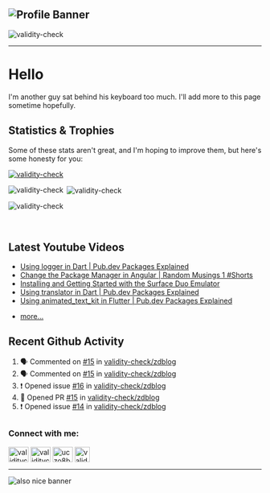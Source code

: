 ## ![Profile Banner](https://user-images.githubusercontent.com/63739210/139320192-452fbb26-667e-4815-9d2e-b554041cd813.jpeg)
<p align="left"> <img src="https://komarev.com/ghpvc/?username=validity-check&label=Profile%20views&color=0e75b6&style=flat" alt="validity-check" /> </p>

---

# Hello

I'm another guy sat behind his keyboard too much. I'll add more to this page sometime hopefully.

## Statistics & Trophies

Some of these stats aren't great, and I'm hoping to improve them, but here's some honesty for you:

<p align="left"> <a href="https://github.com/ryo-ma/github-profile-trophy"><img src="https://github-profile-trophy.vercel.app/?username=validity-check&row=2&column=3&theme=discord" alt="validity-check" /></a> </p>

<p><img align="left" src="https://github-readme-stats.vercel.app/api/top-langs/?username=validity-check&theme=dark&langs_count=20" alt="validity-check" /></p>

<p>&nbsp;<img align="center" src="https://github-readme-stats.vercel.app/api?username=validity-check&count_private=true&show_icons=true&theme=dark&locale=en" alt="validity-check" /></p>

<p><img align="center" src="http://github-readme-streak-stats.herokuapp.com?user=validity-check&theme=dark&date_format=M%20j%5B%2C%20Y%5D" alt="validity-check" /></p>

<br />

## Latest Youtube Videos

<!-- YOUTUBE:START -->
- [Using logger in Dart | Pub.dev Packages Explained](https://www.youtube.com/watch?v=chhUJPfcSbg)
- [Change the Package Manager in Angular | Random Musings 1 #Shorts](https://www.youtube.com/watch?v=URnm_W-QFuE)
- [Installing and Getting Started with the Surface Duo Emulator](https://www.youtube.com/watch?v=GsB0lkOkwLQ)
- [Using translator in Dart | Pub.dev Packages Explained](https://www.youtube.com/watch?v=FoVB7vPOrDg)
- [Using animated_text_kit in Flutter | Pub.dev Packages Explained](https://www.youtube.com/watch?v=dLI_CX4Un4s)
<!-- YOUTUBE:END -->
- [more...](https://www.youtube.com/channel/UCzo8BxPlwBZlqnM5qIj2bZg?sub_confirmation=1)

## Recent Github Activity

<!--START_SECTION:activity-->
1. 🗣 Commented on [#15](https://github.com/validity-check/zdblog/issues/15) in [validity-check/zdblog](https://github.com/validity-check/zdblog)
2. 🗣 Commented on [#15](https://github.com/validity-check/zdblog/issues/15) in [validity-check/zdblog](https://github.com/validity-check/zdblog)
3. ❗️ Opened issue [#16](https://github.com/validity-check/zdblog/issues/16) in [validity-check/zdblog](https://github.com/validity-check/zdblog)
4. 💪 Opened PR [#15](https://github.com/validity-check/zdblog/pull/15) in [validity-check/zdblog](https://github.com/validity-check/zdblog)
5. ❗️ Opened issue [#14](https://github.com/validity-check/zdblog/issues/14) in [validity-check/zdblog](https://github.com/validity-check/zdblog)
<!--END_SECTION:activity-->

## <!--END_SECTION:activity-->

<h3 align="left">Connect with me:</h3>
<p align="left">
<a href="https://dev.to/validitycheck" target="blank"><img align="center" src="https://raw.githubusercontent.com/rahuldkjain/github-profile-readme-generator/master/src/images/icons/Social/devto.svg" alt="validitycheck" height="30" width="40" /></a>
<a href="https://twitter.com/validitycheck" target="blank"><img align="center" src="https://raw.githubusercontent.com/rahuldkjain/github-profile-readme-generator/master/src/images/icons/Social/twitter.svg" alt="validitycheck" height="30" width="40" /></a>
<a href="https://www.youtube.com/channel/UCzo8BxPlwBZlqnM5qIj2bZg?sub_confirmation=1/" target="blank"><img align="center" src="https://raw.githubusercontent.com/rahuldkjain/github-profile-readme-generator/master/src/images/icons/Social/youtube.svg" alt="uczo8bxplwbzlqnm5qij2bzg" height="30" width="40" /></a>
<a href="https://twitch.tv/validitycheck" target="blank"><img align="center" src="https://user-images.githubusercontent.com/63739210/143502370-07feaa8e-b977-4ae6-8c4b-99791a96c57a.png" alt="validitycheck" height="30" /></a>
</p>

---

![also nice banner](https://user-images.githubusercontent.com/63739210/140661604-16b978f1-6d00-4a96-b02f-936cbb143a95.jpeg)
